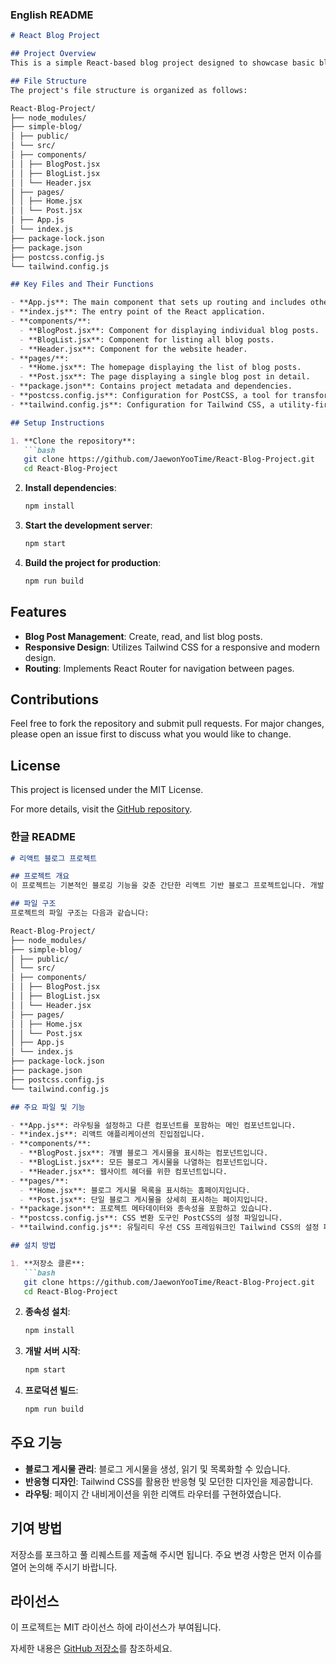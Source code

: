 ### English README

```markdown
# React Blog Project

## Project Overview
This is a simple React-based blog project designed to showcase basic blogging functionalities with a clean and modern interface. The project leverages various tools and libraries to enhance the development process and user experience.

## File Structure
The project's file structure is organized as follows:

React-Blog-Project/
├── node_modules/
├── simple-blog/
│ ├── public/
│ └── src/
│ ├── components/
│ │ ├── BlogPost.jsx
│ │ ├── BlogList.jsx
│ │ └── Header.jsx
│ ├── pages/
│ │ ├── Home.jsx
│ │ └── Post.jsx
│ ├── App.js
│ └── index.js
├── package-lock.json
├── package.json
├── postcss.config.js
└── tailwind.config.js

## Key Files and Their Functions

- **App.js**: The main component that sets up routing and includes other components.
- **index.js**: The entry point of the React application.
- **components/**:
  - **BlogPost.jsx**: Component for displaying individual blog posts.
  - **BlogList.jsx**: Component for listing all blog posts.
  - **Header.jsx**: Component for the website header.
- **pages/**:
  - **Home.jsx**: The homepage displaying the list of blog posts.
  - **Post.jsx**: The page displaying a single blog post in detail.
- **package.json**: Contains project metadata and dependencies.
- **postcss.config.js**: Configuration for PostCSS, a tool for transforming CSS.
- **tailwind.config.js**: Configuration for Tailwind CSS, a utility-first CSS framework.

## Setup Instructions

1. **Clone the repository**:
   ```bash
   git clone https://github.com/JaewonYooTime/React-Blog-Project.git
   cd React-Blog-Project
   ```

2. **Install dependencies**:
   ```bash
   npm install
   ```

3. **Start the development server**:
   ```bash
   npm start
   ```

4. **Build the project for production**:
   ```bash
   npm run build
   ```

## Features
- **Blog Post Management**: Create, read, and list blog posts.
- **Responsive Design**: Utilizes Tailwind CSS for a responsive and modern design.
- **Routing**: Implements React Router for navigation between pages.

## Contributions
Feel free to fork the repository and submit pull requests. For major changes, please open an issue first to discuss what you would like to change.

## License
This project is licensed under the MIT License.

For more details, visit the [GitHub repository](https://github.com/JaewonYooTime/React-Blog-Project).

### 한글 README

```markdown
# 리액트 블로그 프로젝트

## 프로젝트 개요
이 프로젝트는 기본적인 블로깅 기능을 갖춘 간단한 리액트 기반 블로그 프로젝트입니다. 개발 과정과 사용자 경험을 향상시키기 위해 다양한 도구와 라이브러리를 활용하고 있습니다.

## 파일 구조
프로젝트의 파일 구조는 다음과 같습니다:

React-Blog-Project/
├── node_modules/
├── simple-blog/
│ ├── public/
│ └── src/
│ ├── components/
│ │ ├── BlogPost.jsx
│ │ ├── BlogList.jsx
│ │ └── Header.jsx
│ ├── pages/
│ │ ├── Home.jsx
│ │ └── Post.jsx
│ ├── App.js
│ └── index.js
├── package-lock.json
├── package.json
├── postcss.config.js
└── tailwind.config.js

## 주요 파일 및 기능

- **App.js**: 라우팅을 설정하고 다른 컴포넌트를 포함하는 메인 컴포넌트입니다.
- **index.js**: 리액트 애플리케이션의 진입점입니다.
- **components/**:
  - **BlogPost.jsx**: 개별 블로그 게시물을 표시하는 컴포넌트입니다.
  - **BlogList.jsx**: 모든 블로그 게시물을 나열하는 컴포넌트입니다.
  - **Header.jsx**: 웹사이트 헤더를 위한 컴포넌트입니다.
- **pages/**:
  - **Home.jsx**: 블로그 게시물 목록을 표시하는 홈페이지입니다.
  - **Post.jsx**: 단일 블로그 게시물을 상세히 표시하는 페이지입니다.
- **package.json**: 프로젝트 메타데이터와 종속성을 포함하고 있습니다.
- **postcss.config.js**: CSS 변환 도구인 PostCSS의 설정 파일입니다.
- **tailwind.config.js**: 유틸리티 우선 CSS 프레임워크인 Tailwind CSS의 설정 파일입니다.

## 설치 방법

1. **저장소 클론**:
   ```bash
   git clone https://github.com/JaewonYooTime/React-Blog-Project.git
   cd React-Blog-Project
   ```

2. **종속성 설치**:
   ```bash
   npm install
   ```

3. **개발 서버 시작**:
   ```bash
   npm start
   ```

4. **프로덕션 빌드**:
   ```bash
   npm run build
   ```

## 주요 기능
- **블로그 게시물 관리**: 블로그 게시물을 생성, 읽기 및 목록화할 수 있습니다.
- **반응형 디자인**: Tailwind CSS를 활용한 반응형 및 모던한 디자인을 제공합니다.
- **라우팅**: 페이지 간 내비게이션을 위한 리액트 라우터를 구현하였습니다.

## 기여 방법
저장소를 포크하고 풀 리퀘스트를 제출해 주시면 됩니다. 주요 변경 사항은 먼저 이슈를 열어 논의해 주시기 바랍니다.

## 라이선스
이 프로젝트는 MIT 라이선스 하에 라이선스가 부여됩니다.

자세한 내용은 [GitHub 저장소](https://github.com/JaewonYooTime/React-Blog-Project)를 참조하세요.
